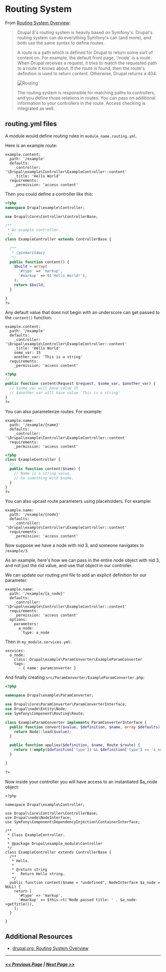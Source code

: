 # Routing System

From [Routing System Overview](https://www.drupal.org/docs/8/api/routing-system/routing-system-overview):
> Drupal 8's routing system is heavily based on Symfony's. Drupal's routing system can do everything Symfony's can (and more), and both use the same syntax to define routes.
>
> A route is a path which is defined for Drupal to return some sort of content on. For example, the default front page, '/node' is a route. When Drupal receives a request, it tries to match the requested path to a route it knows about. If the route is found, then the route's definition is used to return content. Otherwise, Drupal returns a 404.
>
> ![Routing](images/routing.png "Routing")
>
> The routing system is responsible for matching paths to controllers, and you define those relations in routes. You can pass on additional information to your controllers in the route. Access checking is integrated as well.

## routing.yml files

A module would define routing rules in `module_name.routing.yml`.

Here is an example route:
```
example.content:
  path: '/example'
  defaults:
    _controller: '\Drupal\example\Controller\ExampleController::content'
    _title: 'Hello World'
  requirements:
    _permission: 'access content'
```

Then you could define a controller like this:

```php
<?php
namespace Drupal\example\Controller;

use Drupal\Core\Controller\ControllerBase;

/**
 * An example controller.
 */
class ExampleController extends ControllerBase {

  /**
   * {@inheritdoc}
   */
  public function content() {
    $build = array(
      '#type' => 'markup',
      '#markup' => t('Hello World!'),
    );
    return $build;
  }

}
?>
```

Any default value that does not begin with an underscore can get passed to
the `content()` function.

```
example.content:
  path: '/example'
  defaults:
    _controller: '\Drupal\example\Controller\ExampleController::content'
    _title: 'Hello World'
    some_var: 15
    another_var: 'This is a string'
  requirements:
    _permission: 'access content'
```

```php
<?php
// ...
public function content(Request $request, $some_var, $another_var) {
  // $some_var will have value 15
  // $another_var will have value 'This is a string'
}
?>
```

You can also parameterize routes.  For example:

```
example.name:
  path: '/example/{name}'
  defaults:
    _controller: '\Drupal\example\Controller\ExampleController::content'
  requirements:
    _permission: 'access content'
```

```php
<?php
class ExampleController {  
  // ...
  public function content($name) {
    // Name is a string value.
    // Do something with $name.
  }
}
?>
```

You can also upcast route parameters using placeholders. For example:

```
example.name:
  path: '/example/{node}'
  defaults:
    _controller: '\Drupal\example\Controller\ExampleController::content'
  requirements:
    _permission: 'access content'
```

Now suppose we have a node with nid 3, and someone navigates to `/example/3`.

As an example, here's how we can pass in the entire node object with nid 3, and not just the nid value, and use that object in our controller.

We can update our routing.yml file to add an explicit definition for our parameter:

```
example.name:
  path: '/example/{a_node}'
  defaults:
    _controller: '\Drupal\example\Controller\ExampleController::content'
  requirements:
    _permission: 'access content'
  options:
    parameters:
      a_node:
        type: a_node
```

Then in `my_module.services.yml`:
```
services:
  a_node:
    class: Drupal\example\ParamConverter\ExampleParamConverter
    tags:
      - { name: paramconverter }
```

And finally creating `src/ParamConverter/ExampleParamConverter.php`:
```php
<?php

namespace Drupal\example\ParamConverter;

use Drupal\Core\ParamConverter\ParamConverterInterface;
use Drupal\node\Entity\Node;
use Symfony\Component\Routing\Route;

class ExampleParamConverter implements ParamConverterInterface {
  public function convert($value, $definition, $name, array $defaults) {
    return Node::load($value);
  }

  public function applies($definition, $name, Route $route) {
    return (!empty($definition['type']) && $definition['type'] == 'a_node');
  }

}

?>
```

Now inside your controller you will have access to an instantiated $a_node object:

```
<?php

namespace Drupal\example\Controller;

use Drupal\Core\Controller\ControllerBase;
use Drupal\node\NodeInterface;
use Symfony\Component\DependencyInjection\ContainerInterface;

/**
 * Class ExampleController.
 *
 * @package Drupal\example_module\Controller
 */
class ExampleController extends ControllerBase {
  /**
   * Hello.
   *
   * @return string
   *   Return Hello string.
   */
  public function content($name = "undefined", NodeInterface $a_node = NULL) {
    return [
      '#type' => 'markup',
      '#markup' => $this->t('Node passed title: ' . $a_node->getTitle()),
    ];
  }

}

```

## Additional Resources
- [drupal.org: Routing System Overview](https://www.drupal.org/docs/8/api/routing-system/routing-system-overview)

---

##### [<< Previous Page](4.4-essential-apis-block.md) | [Next Page >>](4.4-essential-apis-configuration.md)
